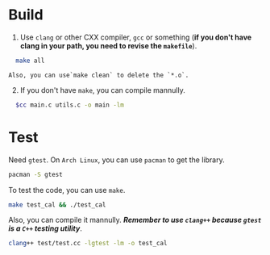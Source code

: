 # Build

1. Use `clang` or other CXX compiler, `gcc` or something (**if you don't have clang in your path, you need to revise the `makefile`**).

```bash
  make all
```

    Also, you can use`make clean` to delete the `*.o`.

2. If you don't have `make`, you can compile mannully.

```bash
  $cc main.c utils.c -o main -lm
```

# Test

Need `gtest`. On `Arch Linux`, you can use `pacman` to get the library.

```bash
pacman -S gtest
```

To test the code, you can use `make`.

```bash
make test_cal && ./test_cal
```

Also, you can compile it mannully. ***Remember to use `clang++` because `gtest` is a `C++` testing utility***.

```bash
clang++ test/test.cc -lgtest -lm -o test_cal
```

